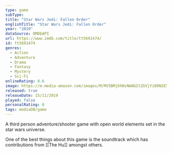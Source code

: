 ```yaml
---
type: game
subType: 
title: "Star Wars Jedi: Fallen Order"
englishTitle: "Star Wars Jedi: Fallen Order"
year: "2019"
dataSource: OMDbAPI
url: https://www.imdb.com/title/tt5691474/
id: tt5691474
genres:
  - Action
  - Adventure
  - Drama
  - Fantasy
  - Mystery
  - Sci-Fi
onlineRating: 8.6
image: https://m.media-amazon.com/images/M/MV5BMjhhNzNmNGItZGVjYi00N2E5LTliNTktYTMyMGFkZjYzNGEwXkEyXkFqcGdeQXVyMTQ4MjM0MjA@._V1_SX300.jpg
released: true
releaseDate: 15/11/2019
played: false
personalRating: 0
tags: mediaDB/game
---
```


A third person adventure/shooter game with open world elements set in the star wars universe.

One of the best things about this game is the soundtrack which has contributions from [[The Hu]] amongst others.